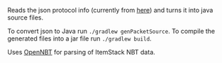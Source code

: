 Reads the json protocol info (currently from [here](https://github.com/PrismarineJS/minecraft-data/blob/master/data/1.9/protocol.json)) and turns it into java source files.

To convert json to Java run `./gradlew genPacketSource`.
To compile the generated files into a jar file run `./gradlew build`.

Uses [OpenNBT](https://github.com/Steveice10/OpenNBT) for parsing of ItemStack NBT data.
